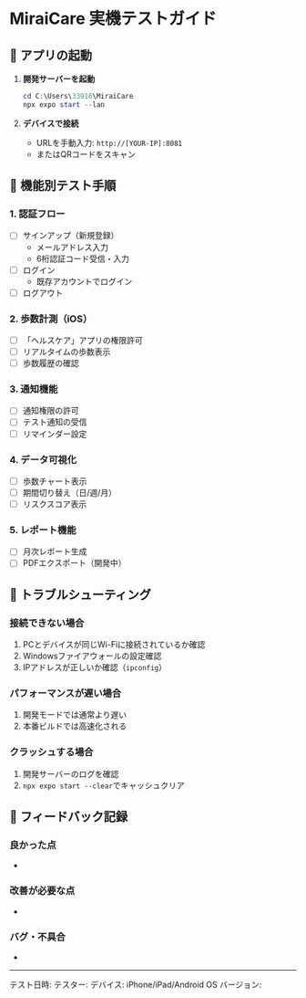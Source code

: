 # MiraiCare 実機テストガイド

## 🚀 アプリの起動

1. **開発サーバーを起動**
   ```powershell
   cd C:\Users\33916\MiraiCare
   npx expo start --lan
   ```

2. **デバイスで接続**
   - URLを手動入力: `http://[YOUR-IP]:8081`
   - またはQRコードをスキャン

## 📱 機能別テスト手順

### 1. 認証フロー
- [ ] サインアップ（新規登録）
  - メールアドレス入力
  - 6桁認証コード受信・入力
- [ ] ログイン
  - 既存アカウントでログイン
- [ ] ログアウト

### 2. 歩数計測（iOS）
- [ ] 「ヘルスケア」アプリの権限許可
- [ ] リアルタイムの歩数表示
- [ ] 歩数履歴の確認

### 3. 通知機能
- [ ] 通知権限の許可
- [ ] テスト通知の受信
- [ ] リマインダー設定

### 4. データ可視化
- [ ] 歩数チャート表示
- [ ] 期間切り替え（日/週/月）
- [ ] リスクスコア表示

### 5. レポート機能
- [ ] 月次レポート生成
- [ ] PDFエクスポート（開発中）

## 🐛 トラブルシューティング

### 接続できない場合
1. PCとデバイスが同じWi-Fiに接続されているか確認
2. Windowsファイアウォールの設定確認
3. IPアドレスが正しいか確認（`ipconfig`）

### パフォーマンスが遅い場合
1. 開発モードでは通常より遅い
2. 本番ビルドでは高速化される

### クラッシュする場合
1. 開発サーバーのログを確認
2. `npx expo start --clear`でキャッシュクリア

## 📝 フィードバック記録

### 良かった点
- 

### 改善が必要な点
- 

### バグ・不具合
- 

---
テスト日時: 
テスター: 
デバイス: iPhone/iPad/Android
OS バージョン:
